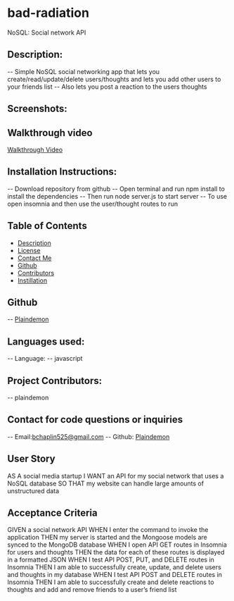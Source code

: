 # bad-radiation

NoSQL: Social network API

## Description:

-- Simple NoSQL social networking app that lets you create/read/update/delete users/thoughts and lets you add other users to your friends list
-- Also lets you post a reaction to the users thoughts

## Screenshots:



## Walkthrough video
[Walkthrough Video](https://watch.screencastify.com/v/JNrLxEnuf7TGhXYBAiX6)

## Installation Instructions:

-- Download repository from github
-- Open terminal and run npm install to install the dependencies
-- Then run node server.js to start server
-- To use open insomnia and then use the user/thought routes to run 

## Table of Contents

- [Description](#description)
- [License](#license)
- [Contact Me](#contact)
- [Github](#github)
- [Contributors](#contribution)
- [Instillation](#install)

## Github

-- [Plaindemon](https://github.com/plaindemon)

## Languages used:

-- Language:
    -- javascript


## Project Contributors:

-- plaindemon 

## Contact for code questions or inquiries

-- Email:bchaplin525@gmail.com
-- Github: [Plaindemon](https://github.com/plaindemon)

## User Story

AS A social media startup
I WANT an API for my social network that uses a NoSQL database
SO THAT my website can handle large amounts of unstructured data

## Acceptance Criteria

GIVEN a social network API
WHEN I enter the command to invoke the application
THEN my server is started and the Mongoose models are synced to the MongoDB database
WHEN I open API GET routes in Insomnia for users and thoughts
THEN the data for each of these routes is displayed in a formatted JSON
WHEN I test API POST, PUT, and DELETE routes in Insomnia
THEN I am able to successfully create, update, and delete users and thoughts in my database
WHEN I test API POST and DELETE routes in Insomnia
THEN I am able to successfully create and delete reactions to thoughts and add and remove friends to a user’s friend list
